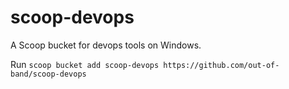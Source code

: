# scoop-devops

A Scoop bucket for devops tools on Windows.

Run `scoop bucket add scoop-devops https://github.com/out-of-band/scoop-devops`
